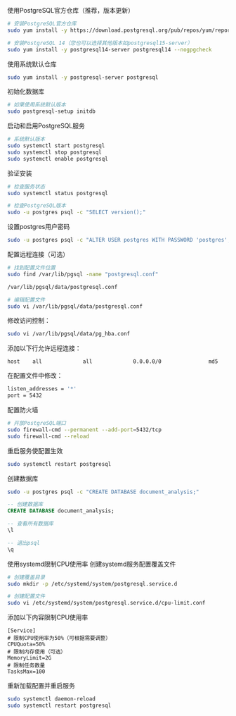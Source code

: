 

使用PostgreSQL官方仓库（推荐，版本更新）

```bash
# 安装PostgreSQL官方仓库
sudo yum install -y https://download.postgresql.org/pub/repos/yum/reporpms/EL-7-x86_64/pgdg-redhat-repo-latest.noarch.rpm

# 安装PostgreSQL 14（您也可以选择其他版本如postgresql15-server）
sudo yum install -y postgresql14-server postgresql14 --nogpgcheck


```

使用系统默认仓库
```bash
sudo yum install -y postgresql-server postgresql
```


初始化数据库
```bash
# 如果使用系统默认版本
sudo postgresql-setup initdb

```


启动和启用PostgreSQL服务
```bash
# 系统默认版本
sudo systemctl start postgresql
sudo systemctl stop postgresql
sudo systemctl enable postgresql

```


验证安装
```bash
# 检查服务状态
sudo systemctl status postgresql

# 检查PostgreSQL版本
sudo -u postgres psql -c "SELECT version();"

```

设置postgres用户密码
```bash
sudo -u postgres psql -c "ALTER USER postgres WITH PASSWORD 'postgres';"
```

配置远程连接（可选）
```bash
# 找到配置文件位置
sudo find /var/lib/pgsql -name "postgresql.conf"

/var/lib/pgsql/data/postgresql.conf

# 编辑配置文件
sudo vi /var/lib/pgsql/data/postgresql.conf
```

修改访问控制：
```bash
sudo vi /var/lib/pgsql/data/pg_hba.conf
```
添加以下行允许远程连接：
```
host    all             all             0.0.0.0/0               md5
```




在配置文件中修改：
```bash
listen_addresses = '*'
port = 5432
```




配置防火墙
```bash
# 开放PostgreSQL端口
sudo firewall-cmd --permanent --add-port=5432/tcp
sudo firewall-cmd --reload
```

重启服务使配置生效
```bash
sudo systemctl restart postgresql
```


创建数据库
```bash
sudo -u postgres psql -c "CREATE DATABASE document_analysis;"
```

```sql
-- 创建数据库
CREATE DATABASE document_analysis;

-- 查看所有数据库
\l

-- 退出psql
\q
```


使用systemd限制CPU使用率
创建systemd服务配置覆盖文件
```bash
# 创建覆盖目录
sudo mkdir -p /etc/systemd/system/postgresql.service.d

# 创建配置文件
sudo vi /etc/systemd/system/postgresql.service.d/cpu-limit.conf
```

添加以下内容限制CPU使用率
```
[Service]
# 限制CPU使用率为50%（可根据需要调整）
CPUQuota=50%
# 限制内存使用（可选）
MemoryLimit=2G
# 限制任务数量
TasksMax=100
```

重新加载配置并重启服务
```bash
sudo systemctl daemon-reload
sudo systemctl restart postgresql
```








